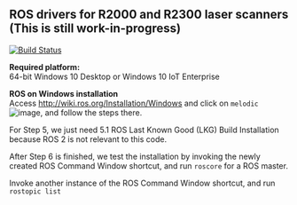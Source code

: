 ## ROS drivers for R2000 and R2300 laser scanners (This is still work-in-progress)

[![Build Status](https://travis-ci.org/PepperlFuchs/ROS_driver.svg?branch=master)](https://travis-ci.org/PepperlFuchs/ROS_driver)

**Required platform:**  
64-bit Windows 10 Desktop or Windows 10 IoT Enterprise

**ROS on Windows installation**  
Access http://wiki.ros.org/Installation/Windows and click on `melodic` ![image](https://user-images.githubusercontent.com/75309631/100847609-fee64f80-34ba-11eb-9c47-96670d437385.png), and follow the steps there.

For Step 5, we just need 5.1 ROS Last Known Good (LKG) Build Installation because ROS 2 is not relevant to this code.

After Step 6 is finished, we test the installation by invoking the newly created ROS Command Window shortcut, and run `roscore` for a ROS master.

Invoke another instance of the ROS Command Window shortcut, and run `rostopic list`

